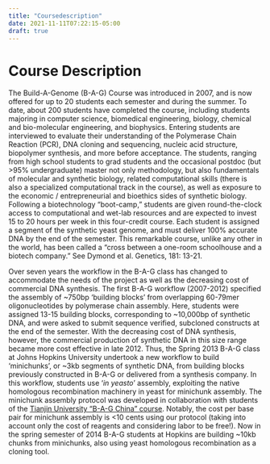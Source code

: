 ```yaml
---
title: "Coursedescription"
date: 2021-11-11T07:22:15-05:00
draft: true
---
```


# Course Description

The Build-A-Genome (B-A-G) Course was introduced in 2007, and is now offered for up to 20 students each semester and during the summer. To date, about 200 students have completed the course, including students majoring in computer science, biomedical engineering, biology, chemical and bio-molecular engineering, and biophysics. Entering students are interviewed to evaluate their understanding of the Polymerase Chain Reaction (PCR), DNA cloning and sequencing, nucleic acid structure, biopolymer synthesis, and more before acceptance. The students, ranging from high school students to grad students and the occasional postdoc (but &gt;95% undergraduate) master not only methodology, but also fundamentals of molecular and synthetic biology, related computational skills (there is also a specialized computational track in the course), as well as exposure to the economic / entrepreneurial and bioethics sides of synthetic biology. Following a biotechnology “boot-camp,” students are given round-the-clock access to computational and wet-lab resources and are expected to invest 15 to 20 hours per week in this four-credit course. Each student is assigned a segment of the synthetic yeast genome, and must deliver 100% accurate DNA by the end of the semester. This remarkable course, unlike any other in the world, has been called a “cross between a one-room schoolhouse and a biotech company.” See Dymond et al. Genetics, 181: 13-21.

Over seven years the workflow in the B-A-G class has changed to accommodate the needs of the project as well as the decreasing cost of commercial DNA synthesis. The first B-A-G workflow (2007-2012) specified the assembly of ~750bp ‘building blocks’ from overlapping 60-79mer oligonucleotides by polymerase chain assembly. Here, students were assigned 13-15 building blocks, corresponding to ~10,000bp of synthetic DNA, and were asked to submit sequence verified, subcloned constructs at the end of the semester. With the decreasing cost of DNA synthesis, however, the commercial production of synthetic DNA in this size range became more cost effective in late 2012.  Thus, the Spring 2013 B-A-G class at Johns Hopkins University undertook a new workflow to build ‘minichunks’, or ~3kb segments of synthetic DNA, from building blocks previously constructed in B-A-G or delivered from a synthesis company. In this workflow, students use ‘<i>in yeasto</i>’ assembly, exploiting the native homologous recombination machinery in yeast for minichunk assembly. The minichunk assembly protocol was developed in collaboration with students of the <a title="“Franchising” Build A Genome" href="../../index.html?p=464">Tianjin University “B-A-G China” course</a>. Notably, the cost per base pair for minichunk assembly is &lt;10 cents using our protocol (taking into account only the cost of reagents and considering labor to be free!). Now in the spring semester of 2014 B-A-G students at Hopkins are building ~10kb chunks from minichunks, also using yeast homologous recombination as a cloning tool.
